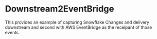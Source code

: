 # Downstream2EventBridge
This provides an example of capturing Snowflake Changes and delivery downstream and second with AWS EventBridge as the receipant of those events.
